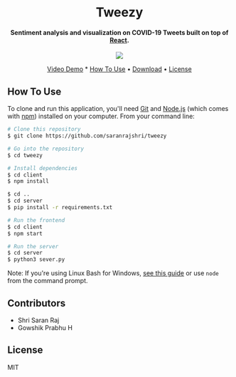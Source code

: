 <h1 align="center">
  Tweezy
  <br>
</h1>

<h4 align="center">Sentiment analysis and visualization on COVID-19 Tweets built on top of <a href="http://reactjs.org" target="_blank">React</a>.</h4>

<div align="center">
<img src="https://miro.medium.com/max/450/1*p3Ste5R_iJzi5IcSmFkmtg.png" />
</div>

<p align="center">
  <a href="https://youtu.be/VOov5hqbAx0">Video Demo</a> *
  <a href="#how-to-use">How To Use</a> •
  <a href="#download">Download</a> •
  <a href="#license">License</a>
</p>



## How To Use

To clone and run this application, you'll need [Git](https://git-scm.com) and [Node.js](https://nodejs.org/en/download/) (which comes with [npm](http://npmjs.com)) installed on your computer. From your command line:

```bash
# Clone this repository
$ git clone https://github.com/saranrajshri/tweezy

# Go into the repository
$ cd tweezy

# Install dependencies
$ cd client
$ npm install

$ cd ..
$ cd server
$ pip install -r requirements.txt

# Run the frontend
$ cd client
$ npm start

# Run the server
$ cd server
$ python3 sever.py
```

Note: If you're using Linux Bash for Windows, [see this guide](https://www.howtogeek.com/261575/how-to-run-graphical-linux-desktop-applications-from-windows-10s-bash-shell/) or use `node` from the command prompt.

## Contributors

- Shri Saran Raj
- Gowshik Prabhu H



## License

MIT
